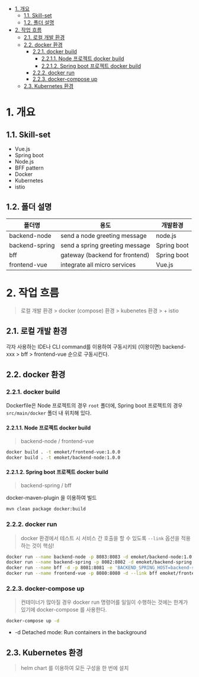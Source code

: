 - [1. 개요](#1-%EA%B0%9C%EC%9A%94)
  - [1.1. Skill-set](#11-skill-set)
  - [1.2. 폴더 설명](#12-%ED%8F%B4%EB%8D%94-%EC%84%A4%EB%AA%85)
- [2. 작업 흐름](#2-%EC%9E%91%EC%97%85-%ED%9D%90%EB%A6%84)
  - [2.1. 로컬 개발 환경](#21-%EB%A1%9C%EC%BB%AC-%EA%B0%9C%EB%B0%9C-%ED%99%98%EA%B2%BD)
  - [2.2. docker 환경](#22-docker-%ED%99%98%EA%B2%BD)
    - [2.2.1. docker build](#221-docker-build)
      - [2.2.1.1. Node 프로젝트 docker build](#2211-node-%ED%94%84%EB%A1%9C%EC%A0%9D%ED%8A%B8-docker-build)
      - [2.2.1.2. Spring boot 프로젝트 docker build](#2212-spring-boot-%ED%94%84%EB%A1%9C%EC%A0%9D%ED%8A%B8-docker-build)
    - [2.2.2. docker run](#222-docker-run)
    - [2.2.3. docker-compose up](#223-docker-compose-up)
  - [2.3. Kubernetes 환경](#23-kubernetes-%ED%99%98%EA%B2%BD)

# 1. 개요

## 1.1. Skill-set
- Vue.js
- Spring boot
- Node.js
- BFF pattern
- Docker
- Kubernetes
- istio

## 1.2. 폴더 설명

| 폴더명               | 용도                          | 개발환경    |
| -------------------- | -------------------------- | ----------- |
| backend-node   | send a node greeting message     | node.js |
| backend-spring | send a spring greeting message   | Spring boot    |
| bff            | gateway (backend for frontend)   | Spring boot |
| frontend-vue   | integrate all micro services     | Vue.js |

# 2. 작업 흐름

> 로컬 개발 환경 > docker (compose) 환경 > kubenetes 환경 > + istio

## 2.1. 로컬 개발 환경

각자 사용하는 IDE나 CLI command를 이용하여 구동시키되 (이왕이면) backend-xxx > bff > frontend-vue 순으로 구동시킨다.

## 2.2. docker 환경

### 2.2.1. docker build

Dockerfile은 Node 프로젝트의 경우 `root` 폴더에, Spring boot 프로젝트의 경우 `src/main/docker` 폴더 내 위치해 있다.

#### 2.2.1.1. Node 프로젝트 docker build

> backend-node / frontend-vue

```sh
docker build . -t emoket/frontend-vue:1.0.0
docker build . -t emoket/backend-node:1.0.0
```

#### 2.2.1.2. Spring boot 프로젝트 docker build

> backend-spring / bff

docker-maven-plugin 을 이용하여 빌드

```sh
mvn clean package docker:build
```

### 2.2.2. docker run

> docker 환경에서 테스트 시 서비스 간 호출을 할 수 있도록 `--link` 옵션을 적용하는 것이 핵심!

``` sh
docker run --name backend-node -p 8083:8083 -d emoket/backend-node:1.0.0
docker run --name backend-spring -p 8082:8082 -d emoket/backend-spring:1.0.0
docker run --name bff -d -p 8081:8081 -e 'BACKEND_SPRING_HOST=backend-spring' -e 'BACKEND_SPRING_PORT=8082' -e 'BACKEND_NODE_HOST=backend-node' -e 'BACKEND_NODE_PORT=8083' --link backend-node --link backend-spring emoket/bff:1.0.0
docker run --name frontend-vue -p 8080:8080 -d --link bff emoket/frontend-vue:1.0.0
```

### 2.2.3. docker-compose up

> 컨테이너가 많아질 경우 docker run 명령어를 일일이 수행하는 것에는 한계가 있기에 docker-compose 를 사용한다.

```sh
docker-compose up -d
```

- \-d Detached mode: Run containers in the background

## 2.3. Kubernetes 환경

> helm chart 를 이용하여 모든 구성을 한 번에 설치
